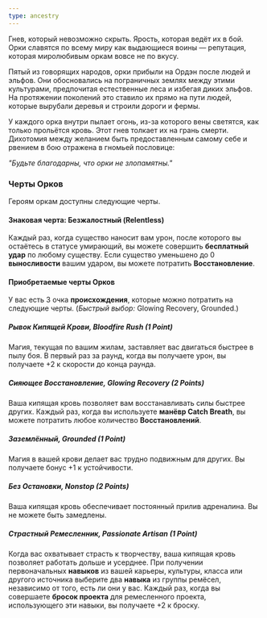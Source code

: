 ```yaml
---
type: ancestry
---
```


Гнев, который невозможно скрыть. Ярость, которая ведёт их в бой. Орки славятся по всему миру как выдающиеся воины — репутация, которая миролюбивым оркам вовсе не по вкусу.

Пятый из говорящих народов, орки прибыли на Ордэн после людей и эльфов. Они обосновались на пограничных землях между этими культурами, предпочитая естественные леса и избегая диких эльфов. На протяжении поколений это ставило их прямо на пути людей, которые вырубали деревья и строили дороги и фермы.

У каждого орка внутри пылает огонь, из-за которого вены светятся, как только прольётся кровь. Этот гнев толкает их на грань смерти. Дихотомия между желанием быть предоставленным самому себе и рвением в бою отражена в гномьей пословице:

_"Будьте благодарны, что орки не злопамятны."_
### Черты Орков

Героям оркам доступны следующие черты.
#### Знаковая черта: Безжалостный (Relentless)
Каждый раз, когда существо наносит вам урон, после которого вы остаётесь в статусе умирающий, вы можете совершить **бесплатный удар** по любому существу. Если существо уменьшено до 0 **выносливости** вашим ударом, вы можете потратить **Восстановление**.
#### Приобретаемые черты Орков

У вас есть 3 очка **происхождения**, которые можно потратить на следующие черты. (_Быстрый выбор:_ Glowing Recovery, Grounded.)
##### Рывок Кипящей Крови, Bloodfire Rush (1 Point)
Магия, текущая по вашим жилам, заставляет вас двигаться быстрее в пылу боя. В первый раз за раунд, когда вы получаете урон, вы получаете +2 к скорости до конца раунда.
##### Сияющее Восстановление, Glowing Recovery (2 Points)
Ваша кипящая кровь позволяет вам восстанавливать силы быстрее других. Каждый раз, когда вы используете **манёвр Catch Breath**, вы можете потратить любое количество **Восстановлений**.
##### Заземлённый, Grounded (1 Point)
Магия в вашей крови делает вас трудно подвижным для других. Вы получаете бонус +1 к устойчивости.
##### Без Остановки, Nonstop (2 Points)
Ваша кипящая кровь обеспечивает постоянный прилив адреналина. Вы не можете быть замедлены.
##### Страстный Ремесленник, Passionate Artisan (1 Point)
Когда вас охватывает страсть к творчеству, ваша кипящая кровь позволяет работать дольше и усерднее. При получении первоначальных **навыков** из вашей карьеры, культуры, класса или другого источника выберите два **навыка** из группы ремёсел, независимо от того, есть ли они у вас. Каждый раз, когда вы совершаете **бросок проекта** для ремесленного проекта, использующего эти навыки, вы получаете +2 к броску.